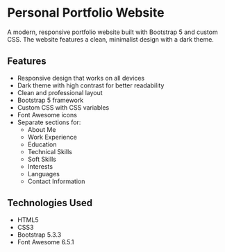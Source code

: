 # Personal Portfolio Website

A modern, responsive portfolio website built with Bootstrap 5 and custom CSS. The website features a clean, minimalist design with a dark theme.

## Features

- Responsive design that works on all devices
- Dark theme with high contrast for better readability
- Clean and professional layout
- Bootstrap 5 framework
- Custom CSS with CSS variables
- Font Awesome icons
- Separate sections for:
  - About Me
  - Work Experience
  - Education
  - Technical Skills
  - Soft Skills
  - Interests
  - Languages
  - Contact Information

## Technologies Used

- HTML5
- CSS3
- Bootstrap 5.3.3
- Font Awesome 6.5.1